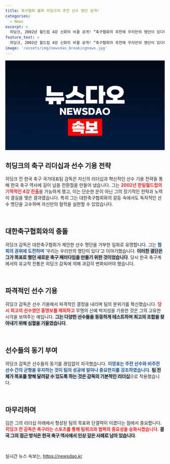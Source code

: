 ```yaml
---
title: 축구협회 불화 히딩크의 추천 선수 명단 공개!
categories:
  - News
excerpt: >
  히딩크, 2002년 월드컵 4강 신화의 비결 공개! “축구협회의 추천에 우리만의 명단이 있다며 거절했다.” 그의 파격적 선수 기용과 훈련 방식의 진실이 드러난다! 클릭하고 더 많은 이야기를 들어보세요!
feature_text: >
  히딩크, 2002년 월드컵 4강 신화의 비결 공개! “축구협회의 추천에 우리만의 명단이 있다며 거절했다.” 그의 파격적 선수 기용과 훈련 방식의 진실이 드러난다! 클릭하고 더 많은 이야기를 들어보세요!
image: '/assets/img/newsdao_breakingnews.jpg'
---
```


<p><img src="/assets/img/newsdao_breakingnews.jpg" alt="bookingtag 속보" /></p>

<h2 data-ke-size="size26">히딩크의 축구 리더십과 선수 기용 전략</h2>

<p data-ke-size="size16">히딩크 전 한국 축구 국가대표팀 감독은 자신의 리더십과 혁신적인 선수 기용 전략을 통해 한국 축구 역사에 길이 남을 전환점을 만들어 냈습니다. 그는 <b><span style="color: #ee2323;">2002년 한일월드컵의 기적적인 4강 진출</span></b>을 가능하게 했고, 이는 단순한 운이 아닌 그의 장기적인 전략과 노력이 결실을 맺은 결과였습니다. 특히 그는 대한축구협회와의 갈등 속에서도 독자적인 선수 명단을 고수하며 자신만의 철학을 실현할 수 있었습니다.</p>

<p data-ke-size="size16">&nbsp;</p>

<h2 data-ke-size="size26">대한축구협회와의 충돌</h2>

<p data-ke-size="size16">히딩크 감독은 대한축구협회가 제안한 선수 명단을 거부한 일화로 유명합니다. 그는 <b><span style="color: #1a5490;">협회의 권위에 도전하며</span></b> '우리는 우리만의 명단이 있다'고 이야기했습니다. <b><span style="background-color: #21538527;">이러한 결단은 그가 목표로 했던 새로운 축구 패러다임을 만들기 위한 것이었습니다</span></b>. 당시 한국 축구계에서의 유교적 전통은 히딩크 감독에 의해 과감히 변화되어야 했습니다.</p>

<p data-ke-size="size16">&nbsp;</p>

<h2 data-ke-size="size26">파격적인 선수 기용</h2>

<p data-ke-size="size16">히딩크 감독은 선수 기용에서 파격적인 결정을 내리며 팀의 분위기를 혁신했습니다. <b><span style="color: #ee2323;">당시 최고의 선수였던 홍명보를 제외하고</span></b> 무명의 신예 박지성을 기용한 것은 그의 고유한 시각을 보여주는 예입니다. <b><span style="background-color: #21538527;">그는 다양한 선수들을 동등하게 테스트하며 최고의 조합을 찾아내기 위해 심혈을 기울였습니다</span></b>.</p>

<p data-ke-size="size16">&nbsp;</p>

<h2 data-ke-size="size26">선수들의 동기 부여</h2>

<p data-ke-size="size16">히딩크 감독은 선수들의 동기를 끊임없이 자극했습니다. <b><span style="color: #1a5490;">이영표는 주전 선수와 비주전 선수 간의 균형을 유지하는 것이 팀의 성공에 얼마나 중요한지를 강조하였습니다</span></b>. <b><span style="background-color: #21538527;">팀 전체가 목표를 향해 달려갈 수 있도록 하는 것은 감독의 기본적인 리더십</span></b>으로 작용했습니다.</p>

<p data-ke-size="size16">&nbsp;</p>

<h2 data-ke-size="size26">마무리하며</h2>

<p data-ke-size="size16">김은 그의 리더십 아래에서 형성된 팀의 목표와 단결력이 이겼다는 점에서 중요합니다. <b><span style="color: #ee2323;">히딩크 전 감독은 축구라는 스포츠를 통해 팀워크와 협력의 중요성을 승화시켰습니다</span></b>. <b><span style="background-color: #21538527;">결국 그의 접근 방식은 한국 축구 역사에서 인상 깊은 사례로 남아 있습니다</span></b>.</p>

<p data-ke-size="size16">&nbsp;</p>
실시간 뉴스 속보는, <a href="https://newsdao.kr" rel="dofollow">https://newsdao.kr</a>


